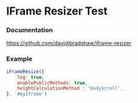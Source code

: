 # IFrame Resizer Test

### Documentation

https://github.com/davidjbradshaw/iframe-resizer

### Example

```javascript
iFrameResize({ 
    log: true,
    enablePublicMethods: true, 
    heightCalculationMethod : 'bodyScroll',
}, '#myIframe')
```